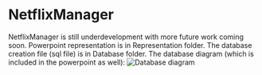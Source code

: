 # NetflixManager
 NetflixManager is still underdevelopment with more future work coming soon.
 Powerpoint representation is in Representation folder.
 The database creation file (sql file) is in Database folder.
 The database diagram (which is included in the powerpoint as well):
 ![Database diagram](/repository/database/netflix_clone_db_design.png?raw=true "Database")
 
